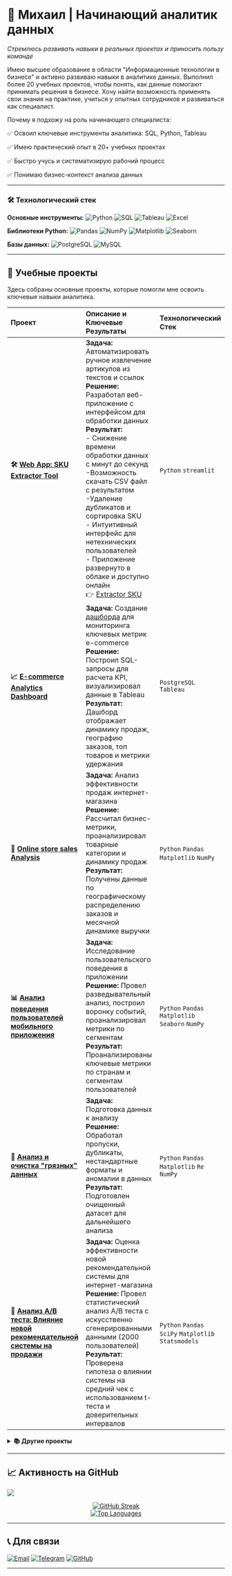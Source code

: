 # 🚀 Михаил | Начинающий аналитик данных

*Стремлюсь развивать навыки в реальных проектах и приносить пользу команде*

Имею высшее образование в области "Информационные технологии в бизнесе" и активно развиваю навыки в аналитике данных. 
Выполнил более 20 учебных проектов, чтобы понять, как данные помогают принимать решения в бизнесе. 
Хочу найти возможность применять свои знания на практике, учиться у опытных сотрудников и развиваться как специалист.

Почему я подхожу на роль начинающего специалиста:

✅ Освоил ключевые инструменты аналитика: SQL, Python, Tableau

✅ Имею практический опыт в 20+ учебных проектах

✅ Быстро учусь и систематизирую рабочий процесс

✅ Понимаю бизнес-контекст анализа данных

---

### 🛠 Технологический стек

**Основные инструменты:**
![Python](https://img.shields.io/badge/Python-3776AB?style=for-the-badge&logo=python&logoColor=white)
![SQL](https://img.shields.io/badge/SQL-4479A1?style=for-the-badge&logo=postgresql&logoColor=white)
![Tableau](https://img.shields.io/badge/Tableau-E97627?style=for-the-badge&logo=tableau&logoColor=white)
![Excel](https://img.shields.io/badge/Excel-217346?style=for-the-badge&logo=microsoftexcel&logoColor=white)

**Библиотеки Python:**
![Pandas](https://img.shields.io/badge/Pandas-150458?style=for-the-badge&logo=pandas&logoColor=white)
![NumPy](https://img.shields.io/badge/NumPy-013243?style=for-the-badge&logo=numpy&logoColor=white)
![Matplotlib](https://img.shields.io/badge/Matplotlib-11557c?style=for-the-badge&logo=python&logoColor=white)
![Seaborn](https://img.shields.io/badge/Seaborn-3776AB?style=for-the-badge&logo=python&logoColor=white)

**Базы данных:**
![PostgreSQL](https://img.shields.io/badge/PostgreSQL-336791?style=for-the-badge&logo=postgresql&logoColor=white)
![MySQL](https://img.shields.io/badge/MySQL-4479A1?style=for-the-badge&logo=mysql&logoColor=white)

---

## 💼 Учебные проекты

Здесь собраны основные проекты, которые помогли мне освоить ключевые навыки аналитика.

| Проект | Описание и Ключевые Результаты | Технологический Стек |
| :--- | :--- | :--- |
| **🛠️ [Web App: SKU Extractor Tool](https://github.com/MikhailRMA/programms)** | **Задача:** Автоматизировать ручное извлечение артикулов из текстов и ссылок<br>**Решение:** Разработал веб-приложение с интерфейсом для обработки данных<br>**Результат:** <br>- Снижение времени обработки данных с минут до секунд<br> -Возможность скачать CSV файл с результатом<br>-Удаление дубликатов и сортировка SKU<br>- Интуитивный интерфейс для нетехнических пользователей <br>- Приложение развернуто в облаке и доступно онлайн<br>👉 [Extractor SKU](https://extractor-sku-by-mroshchupkin.streamlit.app/) | `Python` `streamlit` |
| **📈 [E-commerce Analytics Dashboard](https://github.com/MikhailRMA/WorkSpace/tree/main/e-com_analysis_sql)** | **Задача:** Создание [дашборда](https://public.tableau.com/app/profile/petr.count/viz/E-com_17609722447200/KPIDashboard) для мониторинга ключевых метрик e-commerce<br>**Решение:** Построил SQL-запросы для расчета KPI, визуализировал данные в Tableau<br>**Результат:** Дашборд отображает динамику продаж, географию заказов, топ товаров и метрики удержания | `PostgreSQL` `Tableau` |
| **🛒 [Online store sales Analysis](https://github.com/MikhailRMA/WorkSpace/tree/main/Online_store_sales_Analysis)** | **Задача:** Анализ эффективности продаж интернет-магазина<br>**Решение:** Рассчитал бизнес-метрики, проанализировал товарные категории и динамику продаж<br>**Результат:** Получены данные по географическому распределению заказов и месячной динамике выручки | `Python` `Pandas` `Matplotlib` `NumPy` |
| **📊 [Анализ поведения пользователей мобильного приложения](https://github.com/MikhailRMA/WorkSpace/tree/main/Analysis_user_in_app)** | **Задача:** Исследование пользовательского поведения в приложении<br>**Решение:** Провел разведывательный анализ, построил воронку событий, проанализировал метрики по сегментам<br>**Результат:** Проанализированы ключевые метрики по странам и сегментам пользователей | `Python` `Pandas` `Matplotlib` `Seaborn` `NumPy` |
| **🧹 [Анализ и очистка "грязных" данных](https://github.com/MikhailRMA/WorkSpace/tree/main/dirty_data_analysis)** | **Задача:** Подготовка данных к анализу<br>**Решение:** Обработал пропуски, дубликаты, нестандартные форматы и аномалии в данных<br>**Результат:** Подготовлен очищенный датасет для дальнейшего анализа | `Python` `Pandas` `Matplotlib` `Re` `NumPy` |
| **🧪 [Анализ A/B теста: Влияние новой рекомендательной системы на продажи](https://github.com/MikhailRMA/WorkSpace/tree/main/Analysis_AB_test_new_system_on_sales)** | **Задача:** Оценка эффективности новой рекомендательной системы для интернет-магазина<br>**Решение:** Провел статистический анализ A/B теста с искусственно сгенерированными данными (2000 пользователей)<br>**Результат:** Проверена гипотеза о влиянии системы на средний чек с использованием t-теста и доверительных интервалов | `Python` `Pandas` `SciPy` `Matplotlib` `Statsmodels` |

<details>
<summary><b>📚 Другие проекты</b></summary>
  
| Проект | Описание и Результаты | Стек |
| :--- | :--- | :--- |
| **[Когортный анализ](https://github.com/MikhailRMA/WorkSpace/tree/main/Project_6)** | **Задача:** Анализ клиентской базы и сегментация<br>**Решение:** Провел когортный анализ и построил RFM-сегментацию<br>**Результат:** Сегментированы клиенты по purchasing behavior для маркетинговых кампаний | `Python` `Pandas` `Matplotlib` `Seaborn` `Sklearn` |
| **[AB-тестирование](https://github.com/MikhailRMA/Ls_project/tree/main/Учебные%20проекты/Python/Проект%204.%20AB-тестирование)** | **Задача:** Оценка результатов A/B-теста<br>**Решение:** Подготовил данные и проанализировал результаты эксперимента<br>**Результат:** Проверена статистическая значимость различий между тестовыми группами | `Python` `Pandas` `Statsmodels` `SciPy` `NumPy` |
| **[Статистические тесты](https://github.com/MikhailRMA/Ls_project/tree/main/Учебные%20проекты/Python/Проект%203.%20Статистические%20тесты)** | **Задача:** Проверка бизнес-гипотез<br>**Решение:** Применил статистические тесты для анализа данных<br>**Результат:** Верифицированы гипотезы о различии среднего чека между группами клиентов привлеченные разными рекламными компаниями | `Python` `Pandas` `Statsmodels` `SciPy` |
| **[Запросы к БД MySQL](https://github.com/MikhailRMA/Ls_project/tree/main/Учебные%20проекты/SQL)** | **Задача:** Анализ данных клиентов банка<br>**Решение:** Написал SQL-запросы для извлечения и агрегации данных<br>**Результат:** Получены аналитические срезы по клиентской базе банка | `MySQL` |
</details>

---

## 📈 Активность на GitHub

<!-- Переработал блок, чтобы показать не просто статистику, а вашу продуктивность -->
<!-- Вы можете сгенерировать свою собственную змею, перейдя по ссылке: https://github.com/Platane/snk -->
![](https://raw.githubusercontent.com/MikhailRMA/MikhailRMA/output/github-contribution-grid-snake.svg)

<div align="center">
  <a href="https://git.io/streak-stats">
    <img src="https://nirzak-streak-stats.vercel.app/?user=MikhailRMA&theme=nightowl&hide_border=false&fire=DD4721" alt="GitHub Streak" />
  </a>
</div>

<div align="center">
  <a href="https://github.com/anuraghazra/github-readme-stats">
    <img src="https://github-readme-stats.vercel.app/api/top-langs/?username=MikhailRMA&theme=nightowl&hide_border=false&layout=compact&langs_count=6" alt="Top Languages" />
  </a>
</div>

---

## 📞 Для связи

[![Email](https://img.shields.io/badge/Написать_на_почту-majkl.a@yandex.ru-D14836?style=for-the-badge&logo=gmail&logoColor=white)](mailto:majkl.a@yandex.ru)
[![Telegram](https://img.shields.io/badge/Написать_в_Telegram-@MikhailRMA-26A5E4?style=for-the-badge&logo=telegram&logoColor=white)](https://t.me/MikhailRMA)
[![GitHub](https://img.shields.io/badge/Посмотреть_проекты-MikhailRMA-181717?style=for-the-badge&logo=github&logoColor=white)](https://github.com/MikhailRMA)

---
<div align="center" style="margin-top: 20px;">
  


</div>

